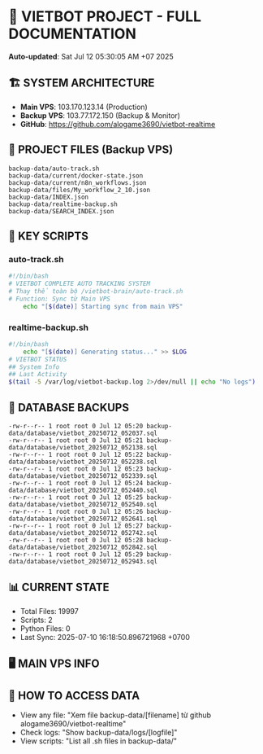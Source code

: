 # 🤖 VIETBOT PROJECT - FULL DOCUMENTATION
**Auto-updated**: Sat Jul 12 05:30:05 AM +07 2025

## 🏗️ SYSTEM ARCHITECTURE
- **Main VPS**: 103.170.123.14 (Production)
- **Backup VPS**: 103.77.172.150 (Backup & Monitor)
- **GitHub**: https://github.com/alogame3690/vietbot-realtime

## 📁 PROJECT FILES (Backup VPS)
```
backup-data/auto-track.sh
backup-data/current/docker-state.json
backup-data/current/n8n_workflows.json
backup-data/files/My_workflow_2_10.json
backup-data/INDEX.json
backup-data/realtime-backup.sh
backup-data/SEARCH_INDEX.json
```

## 🔧 KEY SCRIPTS
### auto-track.sh
```bash
#!/bin/bash
# VIETBOT COMPLETE AUTO TRACKING SYSTEM
# Thay thế toàn bộ /vietbot-brain/auto-track.sh
# Function: Sync từ Main VPS
    echo "[$(date)] Starting sync from main VPS"
```
### realtime-backup.sh
```bash
#!/bin/bash
    echo "[$(date)] Generating status..." >> $LOG
# VIETBOT STATUS
## System Info
## Last Activity
$(tail -5 /var/log/vietbot-backup.log 2>/dev/null || echo "No logs")
```

## 💾 DATABASE BACKUPS
```
-rw-r--r-- 1 root root 0 Jul 12 05:20 backup-data/database/vietbot_20250712_052037.sql
-rw-r--r-- 1 root root 0 Jul 12 05:21 backup-data/database/vietbot_20250712_052138.sql
-rw-r--r-- 1 root root 0 Jul 12 05:22 backup-data/database/vietbot_20250712_052238.sql
-rw-r--r-- 1 root root 0 Jul 12 05:23 backup-data/database/vietbot_20250712_052339.sql
-rw-r--r-- 1 root root 0 Jul 12 05:24 backup-data/database/vietbot_20250712_052440.sql
-rw-r--r-- 1 root root 0 Jul 12 05:25 backup-data/database/vietbot_20250712_052540.sql
-rw-r--r-- 1 root root 0 Jul 12 05:26 backup-data/database/vietbot_20250712_052641.sql
-rw-r--r-- 1 root root 0 Jul 12 05:27 backup-data/database/vietbot_20250712_052742.sql
-rw-r--r-- 1 root root 0 Jul 12 05:28 backup-data/database/vietbot_20250712_052842.sql
-rw-r--r-- 1 root root 0 Jul 12 05:29 backup-data/database/vietbot_20250712_052943.sql
```

## 📊 CURRENT STATE
- Total Files: 19997
- Scripts: 2
- Python Files: 0
- Last Sync: 2025-07-10 16:18:50.896721968 +0700

## 🖥️ MAIN VPS INFO


## 🚨 HOW TO ACCESS DATA
- View any file: "Xem file backup-data/[filename] từ github alogame3690/vietbot-realtime"
- Check logs: "Show backup-data/logs/[logfile]"
- View scripts: "List all .sh files in backup-data/"
